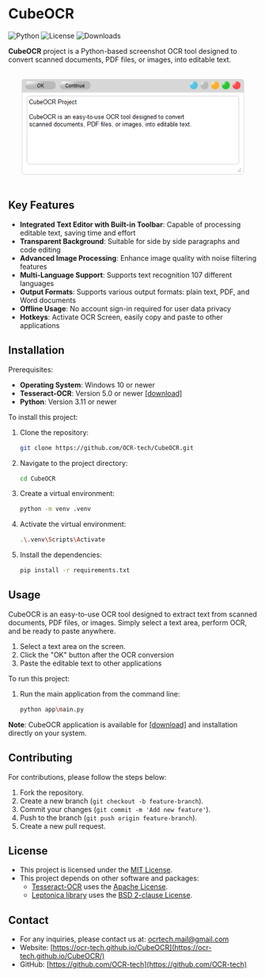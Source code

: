 # CubeOCR

![Python](https://img.shields.io/badge/python-3.11%2B-blue)
![License](https://img.shields.io/badge/license-MIT-blue)
![Downloads](https://img.shields.io/github/downloads/OCR-tech/CubeOCR/total)

**CubeOCR** project is a Python-based screenshot OCR tool designed to convert scanned documents, PDF files, or images, into editable text.

<br>
<div align="center">
    <img src="docs/img/text1a.png" style="width:450px; height:auto; min-width:35%">
</div>
<br>
<!-- <div align="center">
    <img src="docs/img/text3a.png" style="width:450px; height:auto; min-width:35%">
</div>
<br> -->

<!-- <br/>
<div align="center">
<img src="docs/img/text1a.png" style="width:48%; height:auto;">&emsp;
<img src="docs/img/text1b.png" style="width:48%; height:auto;">
</div>
<br/> -->

## Key Features

<!-- - **User-Friendly Interface**: Simple and intuitive interface for easy use -->

- **Integrated Text Editor with Built-in Toolbar**: Capable of processing editable text, saving time and effort
- **Transparent Background**: Suitable for side by side paragraphs and code editing
- **Advanced Image Processing**: Enhance image quality with noise filtering features
- **Multi-Language Support**: Supports text recognition 107 different languages
- **Output Formats**: Supports various output formats: plain text, PDF, and Word documents
- **Offline Usage**: No account sign-in required for user data privacy
- **Hotkeys**: Activate OCR Screen, easily copy and paste to other applications

## Installation

Prerequisites:

- **Operating System**: Windows 10 or newer
- **Tesseract-OCR**: Version 5.0 or newer [[download]](https://github.com/UB-Mannheim/tesseract/wiki)
- **Python**: Version 3.11 or newer
  <!-- [Download](https://www.python.org/downloads/) -->
  <!-- - Python packages: See `requirements.txt` -->

To install this project:

1. Clone the repository:

   ```sh
   git clone https://github.com/OCR-tech/CubeOCR.git
   ```

2. Navigate to the project directory:

   ```sh
   cd CubeOCR
   ```

3. Create a virtual environment:

   ```sh
   python -m venv .venv
   ```

4. Activate the virtual environment:

   ```sh
   .\.venv\Scripts\Activate
   ```

   <!-- source venv/bin/activate    # for Linux/macOS -->

5. Install the dependencies:

   ```sh
   pip install -r requirements.txt
   ```

## Usage

CubeOCR is an easy-to-use OCR tool designed to extract text from scanned documents, PDF files, or images. Simply select a text area, perform OCR, and be ready to paste anywhere.

1. Select a text area on the screen.
2. Click the "OK" button after the OCR conversion
3. Paste the editable text to other applications

To run this project:

1. Run the main application from the command line:

   ```sh
   python app\main.py
   ```

**Note**: CubeOCR application is available for [[download]](https://github.com/OCR-tech/CubeOCR/releases/download/v1.0.0/CubeOCR_v1.0.0_20250517.exe) and installation directly on your system.

<!-- https://github.com/OCR-tech/CubeOCR/releases/latest -->

## Contributing

For contributions, please follow the steps below:

1. Fork the repository.
2. Create a new branch (`git checkout -b feature-branch`).
3. Commit your changes (`git commit -m 'Add new feature'`).
4. Push to the branch (`git push origin feature-branch`).
5. Create a new pull request.

## License

- This project is licensed under the [MIT License](https://github.com/OCR-tech/CubeOCR/blob/main/LICENSE).
- This project depends on other software and packages:
  - [Tesseract-OCR](https://github.com/UB-Mannheim/tesseract) uses the [Apache License](http://www.apache.org/licenses/LICENSE-2.0).
  - [Leptonica library](http://www.leptonica.org/) uses the [BSD 2-clause License](http://www.leptonica.org/about-the-license.html).

## Contact

- For any inquiries, please contact us at: ocrtech.mail@gmail.com
- Website: [https://ocr-tech.github.io/CubeOCR](https://ocr-tech.github.io/CubeOCR/)
- GitHub: [https://github.com/OCR-tech](https://github.com/OCR-tech)
